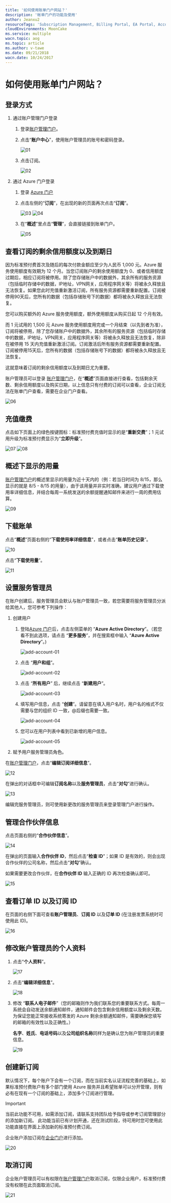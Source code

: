 ```yaml
---
title: '如何使用账单门户网站？'
description: '帐单门户的功能及使用'
author: Jeanxu2
resourceTags: 'Subscription Management, Billing Portal, EA Portal, Account Portal'
cloudEnvironments: MoonCake
ms.service: multiple
wacn.topic: aog
ms.topic: article
ms.author: v-tawe
ms.date: 09/21/2018
wacn.date: 10/24/2017
---
```


# 如何使用账单门户网站？

## 登录方式

1. 通过账户管理门户登录

    1. 登录[账户管理门户](http://account.windowsazure.cn)。

    2. 点击“**账户中心**”，使用账户管理员的账号和密码登录。

        ![01](media/aog-commerce-subscription-management-billing-portal-guidance/01.png)

    3. 点击订阅。

        ![02](media/aog-commerce-subscription-management-billing-portal-guidance/02.png)

2. 通过 Azure 门户登录

    1. 登录 [Azure 门户](https://portal.azure.cn)

    2. 点击左侧的“**订阅**”，在出现的新的页面再次点击“**订阅**”。

        ![03](media/aog-commerce-subscription-management-billing-portal-guidance/03.png)
        ![04](media/aog-commerce-subscription-management-billing-portal-guidance/04.png)

    3. 在“**概述**”里点击“**管理**”，会直接链接到账单门户。

        ![05](media/aog-commerce-subscription-management-billing-portal-guidance/05.png)

## 查看订阅的剩余信用额度以及到期日

因为标准预付费首次及随后的每次付款金额应至少为人民币 1,000 元。Azure 服务使用额度有效期为 12 个月。当您订阅账户的剩余使用额度为 0、或者信用额度过期后，相应订阅将被停用。除了您存储账户中的数据外，其余所有的服务资源（包括临时存储中的数据，IP地址，VPN网关，应用程序网关等）将被永久释放且无法恢复。如果您此时充值重新激活订阅，所有服务资源都需要重新配置。订阅被停用90天后，您所有的数据（包括存储账号下的数据）都将被永久释放且无法恢复。

您可以购买额外的 Azure 服务使用额度，额外使用额度从购买日起 12 个月有效。

而 1 元试用的 1,500 元 Azure 服务使用额度用完或一个月结束（以先到者为准），订阅将被停用，除了您存储账户中的数据外，其余所有的服务资源（包括临时存储中的数据，IP地址，VPN网关，应用程序网关等）将被永久释放且无法恢复，除非在被停用 15 天内充值重新激活订阅。订阅激活后所有服务资源都需要重新配置。订阅被停用15天后，您所有的数据（包括存储账号下的数据）都将被永久释放且无法恢复。

这就意味着订阅的剩余信用额度以及到期日尤为重要。

账户管理员可以登录 [账户管理门户](http://account.windowsazure.cn)，在“**概述**”页面直接进行查看，包括剩余天数、剩余信用额度以及购买日期，以上信息只有付费的订阅可以查看，企业订阅无法在账单门户查看，需要在企业门户查看。

![06](media/aog-commerce-subscription-management-billing-portal-guidance/06.png)

## 充值缴费

点击如下页面上的绿色按键图标：标准预付费充值时显示的是“**重新交费**”；1 元试用升级为标准预付费显示为“**立即升级**”。

![07](media/aog-commerce-subscription-management-billing-portal-guidance/07.png)
![08](media/aog-commerce-subscription-management-billing-portal-guidance/08.png)

## 概述下显示的用量

[账户管理门户](http://account.windowsazure.cn)的概述里显示的用量为近十天内的（例：若当日时间为 8/15，那么显示的就是 8/5 - 8/15 的用量），由于该用量并非实时准确，建议用户通过下载使用率详细信息，并结合每周一系统发送的余额提醒通知邮件来进行一周的费用估算。

![09](media/aog-commerce-subscription-management-billing-portal-guidance/09.png)

## 下载账单

点击“**概述**”页面右侧的“**下载使用率详细信息**”，或者点击“**账单历史记录**”。

![10](media/aog-commerce-subscription-management-billing-portal-guidance/10.png)

点击“**下载使用量**”。

![11](media/aog-commerce-subscription-management-billing-portal-guidance/11.png)

## 设置服务管理员

在账户创建后，服务管理员会默认与账户管理员一致，若您需要将服务管理员分派给其他人，您可参考下列操作：

1. 创建用户

    1. 登陆[Azure 门户](https://portal.azure.cn)后，点击左侧菜单的 “**Azure Active Directory**”。（若您看不到此选项，请点击 “**更多服务**”，并在搜索框中输入 “**Azure Active Directory**”。)

        ![add-account-01](media/aog-commerce-subscription-management-billing-portal-guidance/add-account-01.png)

    2. 点击 “**用户和组**”。

        ![add-account-02](media/aog-commerce-subscription-management-billing-portal-guidance/add-account-02.png)

    3. 点击 “**所有用户**” 后，继续点击 “**新建用户**”。

        ![add-account-03](media/aog-commerce-subscription-management-billing-portal-guidance/add-account-03.png)

    4. 填写用户信息，点击 “**创建**”。请留意在填入用户名时，用户名的格式不仅需要与您的组织 ID 一致，@后缀也需要一致。

        ![add-account-04](media/aog-commerce-subscription-management-billing-portal-guidance/add-account-04.png)

    5. 您可以在用户列表中看到已新增的用户信息。

        ![add-account-05](media/aog-commerce-subscription-management-billing-portal-guidance/add-account-05.png)

2. 赋予用户服务管理员角色。

在[账户管理门户](http://account.windowsazure.cn)，点击“**编辑订阅详细信息**”。

![12](media/aog-commerce-subscription-management-billing-portal-guidance/12.png)

在弹出的对话框中可编辑**订阅名称**以及**服务管理员**，点击“**对勾**”进行确认。

![13](media/aog-commerce-subscription-management-billing-portal-guidance/13.png)

编辑完服务管理员，则可使用新更改的服务管理员来登录管理门户进行操作。

## 管理合作伙伴信息

点击页面右侧的“**合作伙伴信息**”。

![14](media/aog-commerce-subscription-management-billing-portal-guidance/14.png)

在弹出的页面输入**合作伙伴 ID**，然后点击“**检查 ID**”；如果 ID 是有效的，则会出现合作伙伴的公司名称，然后点击“**对勾**”确认。

如果需要更改合作伙伴，在**合作伙伴 ID** 输入正确的 ID 再次检查确认即可。

![15](media/aog-commerce-subscription-management-billing-portal-guidance/15.png)

## 查看订单 ID 以及订阅 ID

在页面的右侧下面可查看**账户管理员**、**订阅 ID** 以及**订单 ID** (在注册发票系统时可使用此 ID)。

![16](media/aog-commerce-subscription-management-billing-portal-guidance/16.png)

## 修改账户管理员的个人资料

1. 点击“**个人资料**”。

    ![17](media/aog-commerce-subscription-management-billing-portal-guidance/17.png)

2. 点击“**编辑详细信息**”。

    ![18](media/aog-commerce-subscription-management-billing-portal-guidance/18.png)

3. 修改 “**联系人电子邮件**”（您的邮箱则作为我们联系您的重要联系方式。每周一系统会自动发送余额通知邮件，通知邮件会包含剩余信用额度以及剩余天数。为保证您能正常接收系统寄发的 Azure 剩余余额通知邮件，需要确保您填写的邮箱的有效性以及正确性。）

    **名字**、**姓氏**、**电话号码**以及**公司组织名称**同样为是确认您为账户管理员的重要信息。

    ![19](media/aog-commerce-subscription-management-billing-portal-guidance/19.png)

## 创建新订阅

默认情况下，每个账户下会有一个订阅，而在当前实名认证流程完善的基础上，如果标准预付费账户有多个部门使用 Azure 服务并且希望账单可以分开管理，则有必有在现有一个订阅的基础上，添加多个订阅进行管理。

> [!IMPORTANT]
> 当前此功能不可用，如需添加订阅，请联系支持团队给予指导或参考订阅管理部分的添加新订阅。
此功能当前已有计划开通，还在测试阶段，待可用时您可使用此功能直接在界面上添加新的标准预付费订阅。

企业账户添加订阅在[企业门户](http://ea.azure.cn)进行添加。

![20](media/aog-commerce-subscription-management-billing-portal-guidance/20.png)

## 取消订阅

企业账户管理员可以有权限在[账户管理门户](http://account.windowsazure.cn)取消订阅，仅限企业用户，标准预付费没有权限在此页面取消订阅。

![21](media/aog-commerce-subscription-management-billing-portal-guidance/21.png)